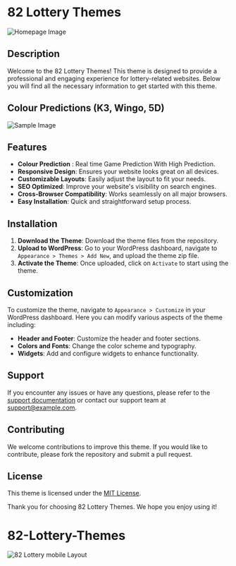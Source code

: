 # 82 Lottery Themes
![Homepage Image](https://github.com/user-attachments/assets/5dab0434-774e-4dc0-904a-b1deeaae0a06)

## Description
Welcome to the 82 Lottery Themes! This theme is designed to provide a professional and engaging experience for lottery-related websites. Below you will find all the necessary information to get started with this theme.

## Colour Predictions (K3, Wingo, 5D)
![Sample Image](https://github.com/user-attachments/assets/0d46c6b8-b2ac-44ea-ab43-98ac612e3431)

## Features

- **Colour Prediction** : Real time Game Prediction With High Prediction.
- **Responsive Design**: Ensures your website looks great on all devices.
- **Customizable Layouts**: Easily adjust the layout to fit your needs.
- **SEO Optimized**: Improve your website's visibility on search engines.
- **Cross-Browser Compatibility**: Works seamlessly on all major browsers.
- **Easy Installation**: Quick and straightforward setup process.

## Installation

1. **Download the Theme**: Download the theme files from the repository.
2. **Upload to WordPress**: Go to your WordPress dashboard, navigate to `Appearance > Themes > Add New`, and upload the theme zip file.
3. **Activate the Theme**: Once uploaded, click on `Activate` to start using the theme.

## Customization

To customize the theme, navigate to `Appearance > Customize` in your WordPress dashboard. Here you can modify various aspects of the theme including:

- **Header and Footer**: Customize the header and footer sections.
- **Colors and Fonts**: Change the color scheme and typography.
- **Widgets**: Add and configure widgets to enhance functionality.

## Support

If you encounter any issues or have any questions, please refer to the [support documentation](#) or contact our support team at support@example.com.

## Contributing

We welcome contributions to improve this theme. If you would like to contribute, please fork the repository and submit a pull request.

## License

This theme is licensed under the [MIT License](LICENSE).

Thank you for choosing 82 Lottery Themes. We hope you enjoy using it!
# 82-Lottery-Themes
![82 Lottery mobile Layout](https://github.com/user-attachments/assets/89355cc0-6126-49b2-842e-64281fb6d1c3)